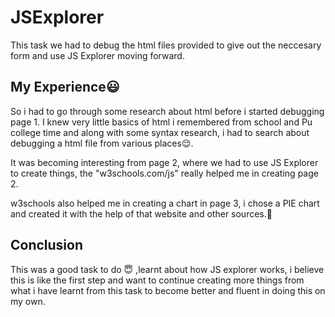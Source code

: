 
# JSExplorer

This task we had to debug the html files provided to give out the neccesary form and use JS Explorer moving forward.




## My Experience😃

So i had to go through some research about html before i started debugging page 1.
I knew very little basics of html i remembered from school and Pu college time and along with some syntax research, i had to search about debugging a html file from various places😌.

It was becoming interesting from page 2, where we had to use JS Explorer to create things, the "w3schools.com/js" really helped me in creating page 2.

w3schools also helped me in creating a chart in page 3, i chose a PIE chart and created it with the help of that website and other sources.🧐



## Conclusion

This was a good task to do 😇 ,learnt about how JS explorer works, i believe this is like the first step and want to continue creating more things from what i have learnt from this task to become better and fluent in doing this on my own.
